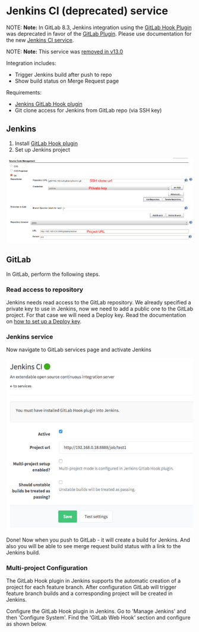 # Jenkins CI (deprecated) service

NOTE: **Note:**
In GitLab 8.3, Jenkins integration using the
[GitLab Hook Plugin](https://wiki.jenkins.io/display/JENKINS/GitLab+Hook+Plugin)
was deprecated in favor of the
[GitLab Plugin](https://wiki.jenkins.io/display/JENKINS/GitLab+Plugin).
Please use documentation for the new [Jenkins CI service](jenkins.md).

NOTE: **Note:**
This service was [removed in v13.0](https://gitlab.com/gitlab-org/gitlab/-/issues/1600)

Integration includes:

- Trigger Jenkins build after push to repo
- Show build status on Merge Request page

Requirements:

- [Jenkins GitLab Hook plugin](https://wiki.jenkins.io/display/JENKINS/GitLab+Hook+Plugin)
- Git clone access for Jenkins from GitLab repo (via SSH key)

## Jenkins

1. Install [GitLab Hook plugin](https://wiki.jenkins.io/display/JENKINS/GitLab+Hook+Plugin)
1. Set up Jenkins project

![screen](img/jenkins_project.png)

## GitLab

In GitLab, perform the following steps.

### Read access to repository

Jenkins needs read access to the GitLab repository. We already specified a
private key to use in Jenkins, now we need to add a public one to the GitLab
project. For that case we will need a Deploy key. Read the documentation on
[how to set up a Deploy key](../ssh/README.md#deploy-keys).

### Jenkins service

Now navigate to GitLab services page and activate Jenkins

![screen](img/jenkins_gitlab_service.png)

Done! Now when you push to GitLab - it will create a build for Jenkins.
And also you will be able to see merge request build status with a link to the Jenkins build.

### Multi-project Configuration

The GitLab Hook plugin in Jenkins supports the automatic creation of a project
for each feature branch. After configuration GitLab will trigger feature branch
builds and a corresponding project will be created in Jenkins.

Configure the GitLab Hook plugin in Jenkins. Go to 'Manage Jenkins' and then
'Configure System'. Find the 'GitLab Web Hook' section and configure as shown below.
